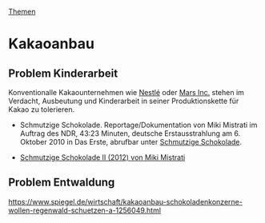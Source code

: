 [Themen](../themen.html)   

# Kakaoanbau

## Problem Kinderarbeit
Konventionalle Kakaounternehmen wie [Nestlé](../konzerne/nestle.html) oder [Mars Inc.](../konzerne/mars_inc.html) stehen im Verdacht, Ausbeutung und Kinderarbeit in seiner Produktionskette für Kakao zu tolerieren.   


* Schmutzige Schokolade. Reportage/Dokumentation von Miki Mistrati im Auftrag des NDR, 43:23 Minuten, deutsche Erstausstrahlung am 6. Oktober 2010 in Das Erste, abrufbar unter <a target="_blank" href="https://archive.fo/20120718194824/http://www.ardmediathek.de/ard/servlet/content/3517136?documentId=8577084">Schmutzige Schokolade</a>.   

* <a target="_blank" href="https://web.archive.org/web/20130111031002/http://www.ndr.de/ratgeber/verbraucher/minuten757.html">Schmutzige Schokolade II (2012) von Miki Mistrati</a>   


## Problem Entwaldung

https://www.spiegel.de/wirtschaft/kakaoanbau-schokoladenkonzerne-wollen-regenwald-schuetzen-a-1256049.html
